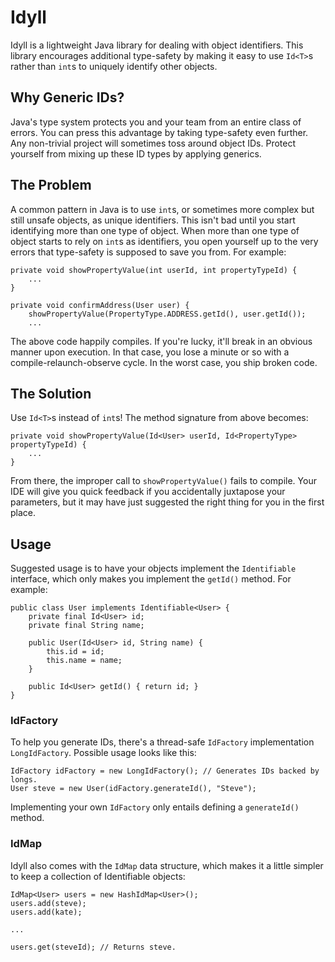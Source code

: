 # Idyll

Idyll is a lightweight Java library for dealing with object identifiers. This library encourages additional type-safety by making it easy to use `Id<T>`s rather than `int`s to uniquely identify other objects.

## Why Generic IDs?

Java's type system protects you and your team from an entire class of errors. You can press this advantage by taking type-safety even further. Any non-trivial project will sometimes toss around object IDs. Protect yourself from mixing up these ID types by applying generics.

## The Problem

A common pattern in Java is to use `int`s, or sometimes more complex but still unsafe objects, as unique identifiers. This isn't bad until you start identifying more than one type of object. When more than one type of object starts to rely on `int`s as identifiers, you open yourself up to the very errors that type-safety is supposed to save you from. For example:

    private void showPropertyValue(int userId, int propertyTypeId) {
        ...
    }

    private void confirmAddress(User user) {
        showPropertyValue(PropertyType.ADDRESS.getId(), user.getId());
        ...

The above code happily compiles. If you're lucky, it'll break in an obvious manner upon execution. In that case, you lose a minute or so with a compile-relaunch-observe cycle. In the worst case, you ship broken code.

## The Solution

Use `Id<T>`s instead of `int`s! The method signature from above becomes:

    private void showPropertyValue(Id<User> userId, Id<PropertyType> propertyTypeId) {
        ...
    }

From there, the improper call to `showPropertyValue()` fails to compile. Your IDE will give you quick feedback if you accidentally juxtapose your parameters, but it may have just suggested the right thing for you in the first place.

## Usage

Suggested usage is to have your objects implement the `Identifiable` interface, which only makes you implement the `getId()` method. For example:

    public class User implements Identifiable<User> {
        private final Id<User> id;
        private final String name;
    
        public User(Id<User> id, String name) {
            this.id = id;
            this.name = name;
        }
        
        public Id<User> getId() { return id; }
    }

### IdFactory

To help you generate IDs, there's a thread-safe `IdFactory` implementation `LongIdFactory`. Possible usage looks like this:

    IdFactory idFactory = new LongIdFactory(); // Generates IDs backed by longs.
    User steve = new User(idFactory.generateId(), "Steve");

Implementing your own `IdFactory` only entails defining a `generateId()` method.

### IdMap

Idyll also comes with the `IdMap` data structure, which makes it a little simpler to keep a collection of Identifiable objects:

    IdMap<User> users = new HashIdMap<User>();
    users.add(steve);
    users.add(kate);
    
    ...
    
    users.get(steveId); // Returns steve.
